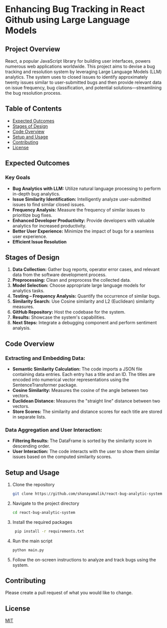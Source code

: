 # Enhancing Bug Tracking in React Github using Large Language Models

## Project Overview
React, a popular JavaScript library for building user interfaces, powers numerous web applications worldwide. This project aims to devise a bug tracking and resolution system by leveraging Large Language Models (LLM) analytics. The system uses to closed issues to identify approximately twenty issues similar to user-submitted bugs and then provide relevant data on issue frequency, bug classification, and potential solutions—streamlining the bug resolution process.

## Table of Contents
- [Expected Outcomes](#expected-outcomes)
- [Stages of Design](#stages-of-design)
- [Code Overview](#code-overview)
- [Setup and Usage](#setup-and-usage)
- [Contributing](#contributing)
- [License](#license)

## Expected Outcomes
### Key Goals
- **Bug Analytics with LLM:** Utilize natural language processing to perform in-depth bug analytics.
- **Issue Similarity Identification:** Intelligently analyze user-submitted issues to find similar closed issues.
- **Frequency Analysis:** Measure the frequency of similar issues to prioritize bug fixes.
- **Enhanced Developer Productivity:** Provide developers with valuable analytics for increased productivity.
- **Better User Experience:** Minimize the impact of bugs for a seamless user experience.
- **Efficient Issue Resolution**

## Stages of Design
1. **Data Collection:** Gather bug reports, operator error cases, and relevant data from the software development process.
2. **Preprocessing:** Clean and preprocess the collected data.
3. **Model Selection:** Choose appropriate large language models for analytics tasks.
4. **Testing – Frequency Analysis:** Quantify the occurrence of similar bugs.
5. **Similarity Search:** Use Cosine similarity and L2 (Euclidean) similarity measures.
6. **GitHub Repository:** Host the codebase for the system.
7. **Results:** Showcase the system's capabilities.
8. **Next Steps:** Integrate a debugging component and perform sentiment analysis.

## Code Overview
### Extracting and Embedding Data:
- **Semantic Similarity Calculation:** The code imports a JSON file containing data entries. Each entry has a title and an ID. The titles are encoded into numerical vector representations using the SentenceTransformer package.
- **Cosine Similarity:** Measures the cosine of the angle between two vectors.
- **Euclidean Distance:** Measures the "straight line" distance between two vectors.
- **Store Scores:** The similarity and distance scores for each title are stored in separate lists.

### Data Aggregation and User Interaction:
- **Filtering Results:** The DataFrame is sorted by the similarity score in descending order.
- **User Interaction:** The code interacts with the user to show them similar issues based on the computed similarity scores.

## Setup and Usage
1. Clone the repository
      ```bash
      git clone https://github.com/shanayamalik/react-bug-analytic-system.git
3. Navigate to the project directory
      ```bash
      cd react-bug-analytic-system
5. Install the required packages
     ```bash
      pip install -r requirements.txt
7. Run the main script
      ```bash
      python main.py
9. Follow the on-screen instructions to analyze and track bugs using the system.

## Contributing
Please create a pull request of what you would like to change.

## License
[MIT](https://choosealicense.com/licenses/mit/)
